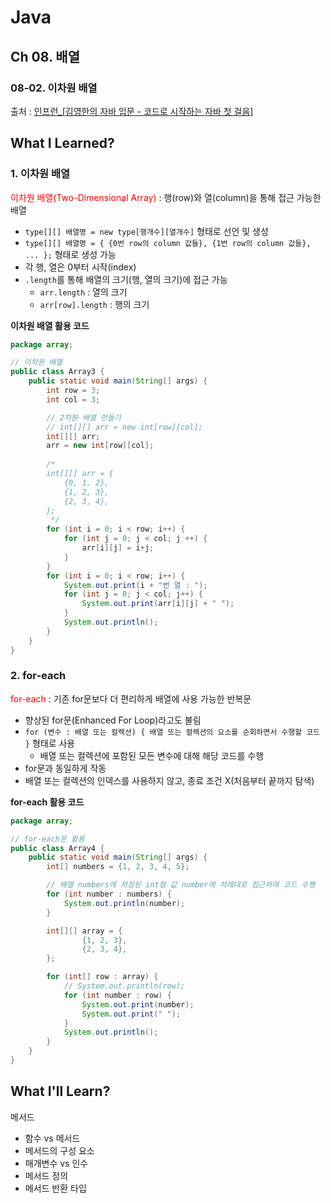 # Java
## Ch 08. 배열 
### 08-02. 이차원 배열 
출처 : [인프런_[김영한의 자바 입문 - 코드로 시작하는 자바 첫 걸음]](https://www.inflearn.com/course/lecture?courseSlug=%EA%B9%80%EC%98%81%ED%95%9C%EC%9D%98-%EC%9E%90%EB%B0%94-%EC%9E%85%EB%AC%B8&unitId=194533&tab=curriculum&subtitleLanguage=ko)

## What I Learned?
### 1. 이차원 배열
<span style="color: red">이차원 배열(Two-Dimensional Array)</span> : 행(row)와 열(column)을 통해 접근 가능한 배열
- `type[][] 배열명 = new type[행개수][열개수]` 형태로 선언 및 생성
- `type[][] 배열명 = { {0번 row의 column 값들}, {1번 row의 column 값들}, ... };` 형태로 생성 가능
- 각 행, 열은 0부터 시작(index)
- `.length`를 통해 배열의 크기(행, 열의 크기)에 접근 가능
    - `arr.length` : 열의 크기
    - `arr[row].length` : 행의 크기

**이차원 배열 활용 코드**
```java
package array;

// 이차원 배열
public class Array3 {
    public static void main(String[] args) {
        int row = 3;
        int col = 3;

        // 2차원 배열 만들기
        // int[][] arr = new int[row][col];
        int[][] arr;
        arr = new int[row][col];
        
        /*
        int[][] arr = {
            {0, 1, 2},
            {1, 2, 3},
            {2, 3, 4},
        };
         */
        for (int i = 0; i < row; i++) {
            for (int j = 0; j < col; j ++) {
                arr[i][j] = i+j;
            }
        }
        for (int i = 0; i < row; i++) {
            System.out.print(i + "번 열 : ");
            for (int j = 0; j < col; j++) {
                System.out.print(arr[i][j] + " ");
            }
            System.out.println();
        }
    }
}
```

### 2. for-each
<span style="color: red">for-each</span> : 기존 for문보다 더 편리하게 배열에 사용 가능한 반복문
- 향상된 for문(Enhanced For Loop)라고도 불림
- `for (변수 : 배열 또는 컬렉션) { 배열 또는 컬렉션의 요소를 순회하면서 수행할 코드 }` 형태로 사용
    - 배열 또는 컬렉션에 포함된 모든 변수에 대해 해당 코드를 수행
- for문과 동일하게 작동
- 배열 또는 컬렉션의 인덱스를 사용하지 않고, 종료 조건 X(처음부터 끝까지 탐색)

**for-each 활용 코드**
```java
package array;

// for-each문 활용
public class Array4 {
    public static void main(String[] args) {
        int[] numbers = {1, 2, 3, 4, 5};

        // 배열 numbers에 저장된 int형 값 number에 차례대로 접근하여 코드 수행
        for (int number : numbers) {
            System.out.println(number);
        }

        int[][] array = {
                {1, 2, 3},
                {2, 3, 4},
        };

        for (int[] row : array) {
            // System.out.println(row);
            for (int number : row) {
                System.out.print(number);
                System.out.print(" ");
            }
            System.out.println();
        }
    }
}
```

## What I'll Learn?
메서드
- 함수 vs 메서드
- 메서드의 구성 요소
- 매개변수 vs 인수
- 메서드 정의
- 메서드 반환 타입
